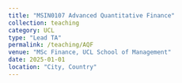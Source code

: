 ```yaml
---
title: "MSIN0107 Advanced Quantitative Finance"
collection: teaching
category: UCL
type: "Lead TA"
permalink: /teaching/AQF
venue: "MSc Finance, UCL School of Management"
date: 2025-01-01
location: "City, Country"
---
```


